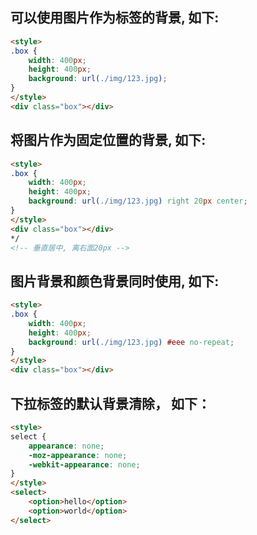 ## 可以使用图片作为标签的背景, 如下:
```html
<style>
.box {
	width: 400px;
	height: 400px;
	background: url(./img/123.jpg);
}
</style>
<div class="box"></div>
```

## 将图片作为固定位置的背景, 如下:
```html
<style>
.box {
	width: 400px;
	height: 400px;
	background: url(./img/123.jpg) right 20px center;
}
</style>
<div class="box"></div>
*/
<!-- 垂直居中, 离右面20px -->
```

## 图片背景和颜色背景同时使用, 如下:
```html
<style>
.box {
	width: 400px;
	height: 400px;
	background: url(./img/123.jpg) #eee no-repeat;
}
</style>
<div class="box"></div>
```

## 下拉标签的默认背景清除， 如下：
```html
<style>
select {
	appearance: none;
	-moz-appearance: none;
	-webkit-appearance: none;
}
</style>
<select>
	<option>hello</option>
	<option>world</option>
</select>
```
